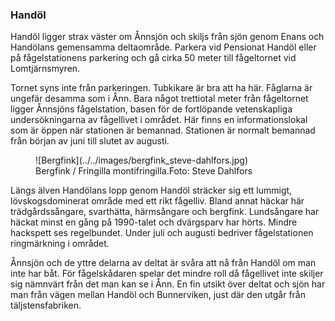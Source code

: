 ### Handöl

Handöl ligger strax väster om Ånnsjön och skiljs från sjön genom Enans och Handölans gemensamma deltaområde. Parkera vid Pensionat Handöl eller på fågelstationens parkering och gå cirka 50 meter till fågeltornet vid Lomtjärnsmyren.

Tornet syns inte från parkeringen. Tubkikare är bra att ha här. Fåglarna är ungefär desamma som i Ånn. Bara något trettiotal meter från fågeltornet ligger Ånnsjöns fågelstation, basen för de fortlöpande vetenskapliga undersökningarna av fågellivet i området. Här finns en informationslokal som är öppen när stationen är bemannad. Stationen är normalt bemannad från början av juni till slutet av augusti.

<figure>![Bergfink](../../images/bergfink_steve-dahlfors.jpg)<figcaption><span class="description">Bergfink / Fringilla montifringilla.</span><span class="owner">Foto:&nbsp;Steve&nbsp;Dahlfors</span></figcaption></figure>

Längs älven Handölans lopp genom Handöl sträcker sig ett lummigt, lövskogsdominerat område med ett rikt fågelliv. Bland annat häckar här trädgårdssångare, svarthätta, härmsångare och bergfink. Lundsångare har häckat minst en gång på 1990-talet och dvärgsparv har hörts. Mindre hackspett ses regelbundet. Under juli och augusti bedriver fågelstationen ringmärkning i området.

Ånnsjön och de yttre delarna av deltat är svåra att nå från Handöl om man inte har båt. För fågelskådaren spelar det mindre roll då fågellivet inte skiljer sig nämnvärt från det man kan se i Ånn. En fin utsikt över deltat och sjön har man från vägen mellan Handöl och Bunnerviken, just där den utgår från täljstensfabriken.